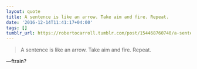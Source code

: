 ```yaml
---
layout: quote
title: A sentence is like an arrow. Take aim and fire. Repeat.
date: '2016-12-14T11:41:17+04:00'
tags: []
tumblr_url: https://robertocarroll.tumblr.com/post/154468760740/a-sentence-is-like-an-arrow-take-aim-and-fire
---
```

<blockquote>A sentence is like an arrow. Take aim and fire. Repeat.</blockquote>&#8212;ftrain?
